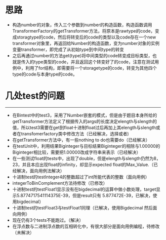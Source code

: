 # 思路
* 构造number的对象，传入三个参数到number的构造函数，构造函数调用TransformerFactory的getTransformer方法，将原本是rawtype的code，变成storagtype的code，然后将转变后的code的类型以及code存在一个new transformer对象里，再返回给Number的构造函数，变为number对象的实例变量transformer，即完成了从初始type到中间type的转变
* 之后再通过number的方法get(type)将中间类型的code转变成目标类型，也就是传入的type类型的code，并且返回这个转变好了的code，注意在测试用例中，利用了for结构，即需要将一个storagetype的code，转变为其他四个type的code与本身type的code。


# 几处test的问题

---
* 在Bintest中的test3，采用了Number嵌套的模式，但是由于题目本身所给的getTransformer方法定义了根据传入的args的长度决定elength与slength的值，所以test3需要在get到float十进制float过后再加上其elength与slength或者在transfomerfactory类中修改方法（已经解决，选择或者)
* 在getTransformer方法中，有一些nothing to do也需要do（已经解决）
* 在testUnit中，利用结果Biginteger与目标结果Biginteger的相除与1.00000的Biginteger相比较，需要把1.00000改成字符串来表示（已经解决）
* 在一些测试float的tests中，出现了double，但是elength与slength仍然为8，23，并且本应出现float的infinity，却显示expected float的Max_Value.（已经解决，面向用例法解决）
* 十进制test的testInteger4的整数超过了int所能代表的整数（面向用例）
* integerToBinComplement方法待修改（已修改）
* 十进制test的testFloat1显示没有在bigdecimal的运算中做小数处理，target显示5.8774717541114375E-39，但是result只有 5.877472E-39，已解决，使用bigdecimal）
* 十进制test的testFloat3与testFloat1同理（已解决，使用Bigdecimal 然后面向用例）
* 现在仍有3个tests不能跑过。（解决）
* 在浮点数与二进制浮点数的互相转化中，有很大部分是面向用例编程，待修改（未解决）

